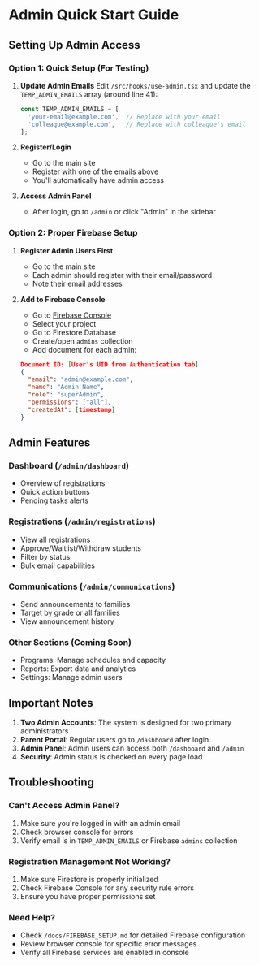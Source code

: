 # Admin Quick Start Guide

## Setting Up Admin Access

### Option 1: Quick Setup (For Testing)

1. **Update Admin Emails**
   Edit `/src/hooks/use-admin.tsx` and update the `TEMP_ADMIN_EMAILS` array (around line 41):
   ```typescript
   const TEMP_ADMIN_EMAILS = [
     'your-email@example.com',  // Replace with your email
     'colleague@example.com',   // Replace with colleague's email
   ];
   ```

2. **Register/Login**
   - Go to the main site
   - Register with one of the emails above
   - You'll automatically have admin access

3. **Access Admin Panel**
   - After login, go to `/admin` or click "Admin" in the sidebar

### Option 2: Proper Firebase Setup

1. **Register Admin Users First**
   - Go to the main site
   - Each admin should register with their email/password
   - Note their email addresses

2. **Add to Firebase Console**
   - Go to [Firebase Console](https://console.firebase.google.com/)
   - Select your project
   - Go to Firestore Database
   - Create/open `admins` collection
   - Add document for each admin:
   
   ```json
   Document ID: [User's UID from Authentication tab]
   {
     "email": "admin@example.com",
     "name": "Admin Name",
     "role": "superAdmin",
     "permissions": ["all"],
     "createdAt": [timestamp]
   }
   ```

## Admin Features

### Dashboard (`/admin/dashboard`)
- Overview of registrations
- Quick action buttons
- Pending tasks alerts

### Registrations (`/admin/registrations`)
- View all registrations
- Approve/Waitlist/Withdraw students
- Filter by status
- Bulk email capabilities

### Communications (`/admin/communications`)
- Send announcements to families
- Target by grade or all families
- View announcement history

### Other Sections (Coming Soon)
- Programs: Manage schedules and capacity
- Reports: Export data and analytics
- Settings: Manage admin users

## Important Notes

1. **Two Admin Accounts**: The system is designed for two primary administrators
2. **Parent Portal**: Regular users go to `/dashboard` after login
3. **Admin Panel**: Admin users can access both `/dashboard` and `/admin`
4. **Security**: Admin status is checked on every page load

## Troubleshooting

### Can't Access Admin Panel?
1. Make sure you're logged in with an admin email
2. Check browser console for errors
3. Verify email is in `TEMP_ADMIN_EMAILS` or Firebase `admins` collection

### Registration Management Not Working?
1. Make sure Firestore is properly initialized
2. Check Firebase Console for any security rule errors
3. Ensure you have proper permissions set

### Need Help?
- Check `/docs/FIREBASE_SETUP.md` for detailed Firebase configuration
- Review browser console for specific error messages
- Verify all Firebase services are enabled in console